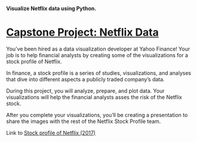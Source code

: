 #### Visualize Netflix data using Python.
# [Capstone Project: Netflix Data](https://www.codecademy.com/paths/visualize-data-with-python/tracks/capstone-projects-dvp/modules/capstone-projects-dvp/informationals/capstone-project-netflix-data)
You’ve been hired as a data visualization developer at Yahoo Finance! Your job is to help financial analysts by creating some of the visualizations for a stock profile of Netflix.

In finance, a stock profile is a series of studies, visualizations, and analyses that dive into different aspects a publicly traded company’s data.

During this project, you will analyze, prepare, and plot data. Your visualizations will help the financial analysts asses the risk of the Netflix stock.

After you complete your visualizations, you’ll be creating a presentation to share the images with the rest of the Netflix Stock Profile team.

Link to [Stock profile of Netflix (2017)](https://docs.google.com/presentation/d/1fGC8ieUS_s3ADgGhXgPuboqZEfR1PaetgcokC_q0QIA/edit#slide=id.p)
